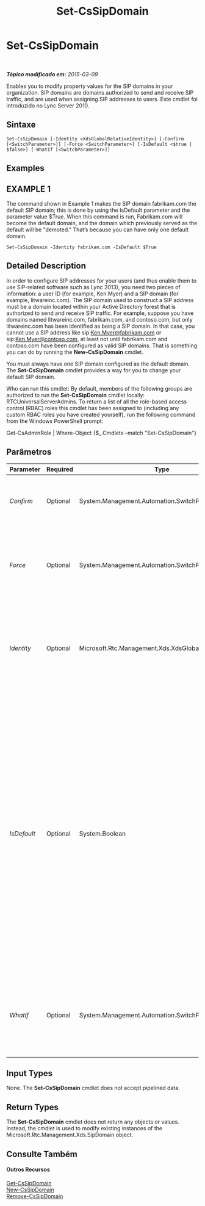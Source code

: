 ﻿---
title: Set-CsSipDomain
TOCTitle: Set-CsSipDomain
ms:assetid: c19aaa3f-04d3-467e-b9d5-d574674eb4a4
ms:mtpsurl: https://technet.microsoft.com/pt-br/library/Gg412949(v=OCS.15)
ms:contentKeyID: 49307996
ms.date: 05/19/2016
mtps_version: v=OCS.15
ms.translationtype: HT
---

# Set-CsSipDomain

 

_**Tópico modificado em:** 2015-03-09_

Enables you to modify property values for the SIP domains in your organization. SIP domains are domains authorized to send and receive SIP traffic, and are used when assigning SIP addresses to users. Este cmdlet foi introduzido no Lync Server 2010.

## Sintaxe

    Set-CsSipDomain [-Identity <XdsGlobalRelativeIdentity>] [-Confirm [<SwitchParameter>]] [-Force <SwitchParameter>] [-IsDefault <$true | $false>] [-WhatIf [<SwitchParameter>]]

## Examples

## EXAMPLE 1

The command shown in Example 1 makes the SIP domain fabrikam.com the default SIP domain; this is done by using the IsDefault parameter and the parameter value $True. When this command is run, Fabrikam.com will become the default domain, and the domain which previously served as the default will be "demoted." That’s because you can have only one default domain.

    Set-CsSipDomain -Identity fabrikam.com -IsDefault $True

## Detailed Description

In order to configure SIP addresses for your users (and thus enable them to use SIP-related software such as Lync 2013), you need two pieces of information: a user ID (for example, Ken.Myer) and a SIP domain (for example, litwareinc.com). The SIP domain used to construct a SIP address must be a domain located within your Active Directory forest that is authorized to send and receive SIP traffic. For example, suppose you have domains named litwareinc.com, fabrikam.com, and contoso.com, but only litwareinc.com has been identified as being a SIP domain. In that case, you cannot use a SIP address like sip:Ken.Myer@fabrikam.com or sip:Ken.Myer@contoso.com, at least not until fabrikam.com and contoso.com have been configured as valid SIP domains. That is something you can do by running the **New-CsSipDomain** cmdlet.

You must always have one SIP domain configured as the default domain. The **Set-CsSipDomain** cmdlet provides a way for you to change your default SIP domain.

Who can run this cmdlet: By default, members of the following groups are authorized to run the **Set-CsSipDomain** cmdlet locally: RTCUniversalServerAdmins. To return a list of all the role-based access control (RBAC) roles this cmdlet has been assigned to (including any custom RBAC roles you have created yourself), run the following command from the Windows PowerShell prompt:

Get-CsAdminRole | Where-Object {$\_.Cmdlets –match "Set-CsSipDomain"}

## Parâmetros


<table>
<colgroup>
<col style="width: 25%" />
<col style="width: 25%" />
<col style="width: 25%" />
<col style="width: 25%" />
</colgroup>
<thead>
<tr class="header">
<th>Parameter</th>
<th>Required</th>
<th>Type</th>
<th>Description</th>
</tr>
</thead>
<tbody>
<tr class="odd">
<td><p><em>Confirm</em></p></td>
<td><p>Optional</p></td>
<td><p>System.Management.Automation.SwitchParameter</p></td>
<td><p>Solicita confirmação antes da execução do comando.</p></td>
</tr>
<tr class="even">
<td><p><em>Force</em></p></td>
<td><p>Optional</p></td>
<td><p>System.Management.Automation.SwitchParameter</p></td>
<td><p>Suppresses the display of any non-fatal error message that might occur when running the command.</p></td>
</tr>
<tr class="odd">
<td><p><em>Identity</em></p></td>
<td><p>Optional</p></td>
<td><p>Microsoft.Rtc.Management.Xds.XdsGlobalRelativeIdentity</p></td>
<td><p>Fully qualified domain name (FQDN) of the SIP domain to be configured as the default domain. For example: -Identity fabrikam.com.</p></td>
</tr>
<tr class="even">
<td><p><em>IsDefault</em></p></td>
<td><p>Optional</p></td>
<td><p>System.Boolean</p></td>
<td><p>Indicates whether the domain is the default SIP domain, the domain used by Lync Server any time a domain name is not explicitly stated. If set to True, the new domain will become the new default domain. You cannot set this value to False because that would leave you without a default SIP domain.</p>
<p>If you change the default SIP domain you will need to restart the RTCCAA and RTCCAS services.</p></td>
</tr>
<tr class="odd">
<td><p><em>WhatIf</em></p></td>
<td><p>Optional</p></td>
<td><p>System.Management.Automation.SwitchParameter</p></td>
<td><p>Descreve o que aconteceria se o comando fosse executado sem ser executado de fato.</p></td>
</tr>
</tbody>
</table>


## Input Types

None. The **Set-CsSipDomain** cmdlet does not accept pipelined data.

## Return Types

The **Set-CsSipDomain** cmdlet does not return any objects or values. Instead, the cmdlet is used to modify existing instances of the Microsoft.Rtc.Management.Xds.SipDomain object.

## Consulte Também

#### Outros Recursos

[Get-CsSipDomain](get-cssipdomain.md)  
[New-CsSipDomain](new-cssipdomain.md)  
[Remove-CsSipDomain](remove-cssipdomain.md)

